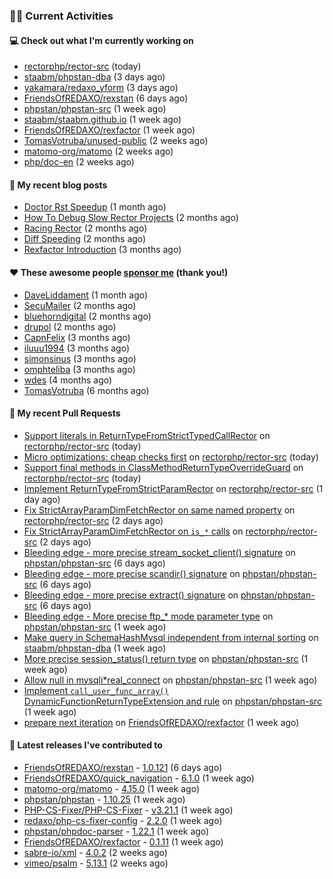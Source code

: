 ### 👨‍💻 Current Activities


#### 💻 Check out what I'm currently working on

- [rectorphp/rector-src](https://github.com/rectorphp/rector-src) (today)
- [staabm/phpstan-dba](https://github.com/staabm/phpstan-dba) (3 days ago)
- [yakamara/redaxo_yform](https://github.com/yakamara/redaxo_yform) (3 days ago)
- [FriendsOfREDAXO/rexstan](https://github.com/FriendsOfREDAXO/rexstan) (6 days ago)
- [phpstan/phpstan-src](https://github.com/phpstan/phpstan-src) (1 week ago)
- [staabm/staabm.github.io](https://github.com/staabm/staabm.github.io) (1 week ago)
- [FriendsOfREDAXO/rexfactor](https://github.com/FriendsOfREDAXO/rexfactor) (1 week ago)
- [TomasVotruba/unused-public](https://github.com/TomasVotruba/unused-public) (2 weeks ago)
- [matomo-org/matomo](https://github.com/matomo-org/matomo) (2 weeks ago)
- [php/doc-en](https://github.com/php/doc-en) (2 weeks ago)


#### 📜 My recent blog posts

- [Doctor Rst Speedup](https://staabm.github.io/2023/05/18/doctor-rst-speedup.html) (1 month ago)
- [How To Debug Slow Rector Projects](https://staabm.github.io/2023/05/10/how-to-debug-slow-rector-projects.html) (2 months ago)
- [Racing Rector](https://staabm.github.io/2023/05/06/racing-rector.html) (2 months ago)
- [Diff Speeding](https://staabm.github.io/2023/05/01/diff-speeding.html) (2 months ago)
- [Rexfactor Introduction](https://staabm.github.io/2023/04/09/rexfactor-introduction.html) (3 months ago)


#### ❤️ These awesome people [sponsor me](https://github.com/sponsors/staabm) (thank you!)

- [DaveLiddament](https://github.com/DaveLiddament) (1 month ago)
- [SecuMailer](https://github.com/SecuMailer) (2 months ago)
- [bluehorndigital](https://github.com/bluehorndigital) (2 months ago)
- [drupol](https://github.com/drupol) (2 months ago)
- [CapnFelix](https://github.com/CapnFelix) (3 months ago)
- [iluuu1994](https://github.com/iluuu1994) (3 months ago)
- [simonsinus](https://github.com/simonsinus) (3 months ago)
- [omphteliba](https://github.com/omphteliba) (3 months ago)
- [wdes](https://github.com/wdes) (4 months ago)
- [TomasVotruba](https://github.com/TomasVotruba) (6 months ago)


#### 🔨 My recent Pull Requests

- [Support literals in ReturnTypeFromStrictTypedCallRector](https://github.com/rectorphp/rector-src/pull/4511) on [rectorphp/rector-src](https://github.com/rectorphp/rector-src) (today)
- [Micro optimizations: cheap checks first](https://github.com/rectorphp/rector-src/pull/4510) on [rectorphp/rector-src](https://github.com/rectorphp/rector-src) (today)
- [Support final methods in ClassMethodReturnTypeOverrideGuard](https://github.com/rectorphp/rector-src/pull/4509) on [rectorphp/rector-src](https://github.com/rectorphp/rector-src) (today)
- [Implement ReturnTypeFromStrictParamRector](https://github.com/rectorphp/rector-src/pull/4501) on [rectorphp/rector-src](https://github.com/rectorphp/rector-src) (1 day ago)
- [Fix StrictArrayParamDimFetchRector on same named property](https://github.com/rectorphp/rector-src/pull/4488) on [rectorphp/rector-src](https://github.com/rectorphp/rector-src) (2 days ago)
- [Fix StrictArrayParamDimFetchRector on `is_*` calls](https://github.com/rectorphp/rector-src/pull/4486) on [rectorphp/rector-src](https://github.com/rectorphp/rector-src) (2 days ago)
- [Bleeding edge - more precise stream_socket_client() signature](https://github.com/phpstan/phpstan-src/pull/2519) on [phpstan/phpstan-src](https://github.com/phpstan/phpstan-src) (6 days ago)
- [Bleeding edge - more precise scandir() signature](https://github.com/phpstan/phpstan-src/pull/2518) on [phpstan/phpstan-src](https://github.com/phpstan/phpstan-src) (6 days ago)
- [Bleeding edge - more precise extract() signature](https://github.com/phpstan/phpstan-src/pull/2517) on [phpstan/phpstan-src](https://github.com/phpstan/phpstan-src) (6 days ago)
- [Bleeding edge - More precise ftp_* mode parameter type](https://github.com/phpstan/phpstan-src/pull/2513) on [phpstan/phpstan-src](https://github.com/phpstan/phpstan-src) (1 week ago)
- [Make query in SchemaHashMysql independent from internal sorting](https://github.com/staabm/phpstan-dba/pull/608) on [staabm/phpstan-dba](https://github.com/staabm/phpstan-dba) (1 week ago)
- [More precise session_status() return type](https://github.com/phpstan/phpstan-src/pull/2509) on [phpstan/phpstan-src](https://github.com/phpstan/phpstan-src) (1 week ago)
- [Allow null in mysqli*real_connect](https://github.com/phpstan/phpstan-src/pull/2508) on [phpstan/phpstan-src](https://github.com/phpstan/phpstan-src) (1 week ago)
- [Implement `call_user_func_array()` DynamicFunctionReturnTypeExtension and rule](https://github.com/phpstan/phpstan-src/pull/2501) on [phpstan/phpstan-src](https://github.com/phpstan/phpstan-src) (1 week ago)
- [prepare next iteration](https://github.com/FriendsOfREDAXO/rexfactor/pull/98) on [FriendsOfREDAXO/rexfactor](https://github.com/FriendsOfREDAXO/rexfactor) (1 week ago)


#### 🔭 Latest releases I've contributed to

- [FriendsOfREDAXO/rexstan](https://github.com/FriendsOfREDAXO/rexstan) - [1.0.121](https://github.com/FriendsOfREDAXO/rexstan/releases/tag/1.0.121) (6 days ago)
- [FriendsOfREDAXO/quick_navigation](https://github.com/FriendsOfREDAXO/quick_navigation) - [6.1.0](https://github.com/FriendsOfREDAXO/quick_navigation/releases/tag/6.1.0) (1 week ago)
- [matomo-org/matomo](https://github.com/matomo-org/matomo) - [4.15.0](https://github.com/matomo-org/matomo/releases/tag/4.15.0) (1 week ago)
- [phpstan/phpstan](https://github.com/phpstan/phpstan) - [1.10.25](https://github.com/phpstan/phpstan/releases/tag/1.10.25) (1 week ago)
- [PHP-CS-Fixer/PHP-CS-Fixer](https://github.com/PHP-CS-Fixer/PHP-CS-Fixer) - [v3.21.1](https://github.com/PHP-CS-Fixer/PHP-CS-Fixer/releases/tag/v3.21.1) (1 week ago)
- [redaxo/php-cs-fixer-config](https://github.com/redaxo/php-cs-fixer-config) - [2.2.0](https://github.com/redaxo/php-cs-fixer-config/releases/tag/2.2.0) (1 week ago)
- [phpstan/phpdoc-parser](https://github.com/phpstan/phpdoc-parser) - [1.22.1](https://github.com/phpstan/phpdoc-parser/releases/tag/1.22.1) (1 week ago)
- [FriendsOfREDAXO/rexfactor](https://github.com/FriendsOfREDAXO/rexfactor) - [0.1.11](https://github.com/FriendsOfREDAXO/rexfactor/releases/tag/0.1.11) (1 week ago)
- [sabre-io/xml](https://github.com/sabre-io/xml) - [4.0.2](https://github.com/sabre-io/xml/releases/tag/4.0.2) (2 weeks ago)
- [vimeo/psalm](https://github.com/vimeo/psalm) - [5.13.1](https://github.com/vimeo/psalm/releases/tag/5.13.1) (2 weeks ago)
